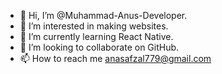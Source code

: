 - 👋 Hi, I’m @Muhammad-Anus-Developer.
- 👀 I’m interested in making websites.
- 🌱 I’m currently learning React Native.
- 💞️ I’m looking to collaborate on GitHub.
- 📫 How to reach me anasafzal779@gmail.com

<!---
Muhammad-Anus-Developer/Muhammad-Anus-Developer is a ✨ special ✨ repository because its `README.md` (this file) appears on your GitHub profile.
You can click the Preview link to take a look at your changes.
--->

